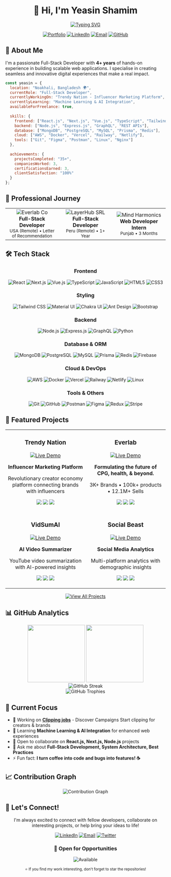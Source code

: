 <div align="center">
  
# 👋 Hi, I'm Yeasin Shamim

<p align="center">
  <a href="https://git.io/typing-svg">
    <img src="https://readme-typing-svg.herokuapp.com?font=Fira+Code&weight=600&size=28&pause=1000&color=6366F1&center=true&vCenter=true&width=600&lines=Full+Stack+Web+Developer;4%2B+Years+of+Experience;React.js+%7C+Next.js+%7C+Node.js;Building+Digital+Experiences" alt="Typing SVG" />
  </a>
</p>

<p align="center">
  <a href="https://yeasin-shamim-dev.vercel.app"><img src="https://img.shields.io/badge/Portfolio-6366F1?style=for-the-badge&logo=google-chrome&logoColor=white" alt="Portfolio" /></a>
  <a href="https://linkedin.com/in/yeasin-shamim-dev"><img src="https://img.shields.io/badge/LinkedIn-0077B5?style=for-the-badge&logo=linkedin&logoColor=white" alt="LinkedIn" /></a>
  <a href="mailto:yeasin.shamim.dev@gmail.com"><img src="https://img.shields.io/badge/Email-D14836?style=for-the-badge&logo=gmail&logoColor=white" alt="Email" /></a>
  <a href="https://github.com/yeasinshamimdev"><img src="https://img.shields.io/badge/GitHub-100000?style=for-the-badge&logo=github&logoColor=white" alt="GitHub" /></a>
</p>

</div>

## 🚀 About Me

I'm a passionate Full-Stack Developer with **4+ years** of hands-on experience in building scalable web applications. I specialise in creating seamless and innovative digital experiences that make a real impact.

```javascript
const yeasin = {
  location: "Noakhali, Bangladesh 🌍",
  currentRole: "Full-Stack Developer",
  currentlyWorkingOn: "Trendy Nation - Influencer Marketing Platform",
  currentlyLearning: "Machine Learning & AI Integration",
  availableForFreelance: true,
  
  skills: {
    frontend: ["React.js", "Next.js", "Vue.js", "TypeScript", "Tailwind CSS"],
    backend: ["Node.js", "Express.js", "GraphQL", "REST APIs"],
    database: ["MongoDB", "PostgreSQL", "MySQL", "Prisma", "Redis"],
    cloud: ["AWS", "Docker", "Vercel", "Railway", "Netlify"],
    tools: ["Git", "Figma", "Postman", "Linux", "Nginx"]
  },
  
  achievements: {
    projectsCompleted: "35+",
    companiesWorked: 3,
    certificationsEarned: 3,
    clientSatisfaction: "100%"
  }
};
```

## 💼 Professional Journey

<table>
  <tr>
    <td align="center" width="33%">
      <img src="https://img.shields.io/badge/Everlab_Co-2024--2025-6366F1?style=for-the-badge" alt="Everlab Co" /><br/>
      <b>Full-Stack Developer</b><br/>
      <sub>USA (Remote) • Letter of Recommendation</sub>
    </td>
    <td align="center" width="33%">
      <img src="https://img.shields.io/badge/LayerHub_SRL-2023--2024-4F46E5?style=for-the-badge" alt="LayerHub SRL" /><br/>
      <b>Full-Stack Developer</b><br/>
      <sub>Peru (Remote) • 1+ Year</sub>
    </td>
    <td align="center" width="33%">
      <img src="https://img.shields.io/badge/Mind_Harmonics-2022-818CF8?style=for-the-badge" alt="Mind Harmonics" /><br/>
      <b>Web Developer Intern</b><br/>
      <sub>Punjab • 3 Months</sub>
    </td>
  </tr>
</table>

## 🛠️ Tech Stack

<div align="center">

### Frontend
![React](https://img.shields.io/badge/React-20232A?style=for-the-badge&logo=react&logoColor=61DAFB)
![Next.js](https://img.shields.io/badge/Next.js-000000?style=for-the-badge&logo=next.js&logoColor=white)
![Vue.js](https://img.shields.io/badge/Vue.js-35495E?style=for-the-badge&logo=vue.js&logoColor=4FC08D)
![TypeScript](https://img.shields.io/badge/TypeScript-007ACC?style=for-the-badge&logo=typescript&logoColor=white)
![JavaScript](https://img.shields.io/badge/JavaScript-F7DF1E?style=for-the-badge&logo=javascript&logoColor=black)
![HTML5](https://img.shields.io/badge/HTML5-E34F26?style=for-the-badge&logo=html5&logoColor=white)
![CSS3](https://img.shields.io/badge/CSS3-1572B6?style=for-the-badge&logo=css3&logoColor=white)

### Styling
![Tailwind CSS](https://img.shields.io/badge/Tailwind_CSS-38B2AC?style=for-the-badge&logo=tailwind-css&logoColor=white)
![Material UI](https://img.shields.io/badge/Material--UI-0081CB?style=for-the-badge&logo=material-ui&logoColor=white)
![Chakra UI](https://img.shields.io/badge/Chakra--UI-319795?style=for-the-badge&logo=chakra-ui&logoColor=white)
![Ant Design](https://img.shields.io/badge/-AntDesign-%230170FE?style=for-the-badge&logo=ant-design&logoColor=white)
![Bootstrap](https://img.shields.io/badge/Bootstrap-563D7C?style=for-the-badge&logo=bootstrap&logoColor=white)

### Backend
![Node.js](https://img.shields.io/badge/Node.js-43853D?style=for-the-badge&logo=node.js&logoColor=white)
![Express.js](https://img.shields.io/badge/Express.js-404D59?style=for-the-badge)
![GraphQL](https://img.shields.io/badge/-GraphQL-E10098?style=for-the-badge&logo=graphql&logoColor=white)
![Python](https://img.shields.io/badge/Python-14354C?style=for-the-badge&logo=python&logoColor=white)

### Database & ORM
![MongoDB](https://img.shields.io/badge/MongoDB-4EA94B?style=for-the-badge&logo=mongodb&logoColor=white)
![PostgreSQL](https://img.shields.io/badge/PostgreSQL-316192?style=for-the-badge&logo=postgresql&logoColor=white)
![MySQL](https://img.shields.io/badge/MySQL-00000F?style=for-the-badge&logo=mysql&logoColor=white)
![Prisma](https://img.shields.io/badge/Prisma-3982CE?style=for-the-badge&logo=Prisma&logoColor=white)
![Redis](https://img.shields.io/badge/redis-%23DD0031.svg?style=for-the-badge&logo=redis&logoColor=white)
![Firebase](https://img.shields.io/badge/Firebase-039BE5?style=for-the-badge&logo=Firebase&logoColor=white)

### Cloud & DevOps
![AWS](https://img.shields.io/badge/AWS-232F3E?style=for-the-badge&logo=amazon-aws&logoColor=white)
![Docker](https://img.shields.io/badge/Docker-2CA5E0?style=for-the-badge&logo=docker&logoColor=white)
![Vercel](https://img.shields.io/badge/Vercel-000000?style=for-the-badge&logo=vercel&logoColor=white)
![Railway](https://img.shields.io/badge/Railway-131415?style=for-the-badge&logo=railway&logoColor=white)
![Netlify](https://img.shields.io/badge/Netlify-00C7B7?style=for-the-badge&logo=netlify&logoColor=white)
![Linux](https://img.shields.io/badge/Linux-FCC624?style=for-the-badge&logo=linux&logoColor=black)

### Tools & Others
![Git](https://img.shields.io/badge/GIT-E44C30?style=for-the-badge&logo=git&logoColor=white)
![GitHub](https://img.shields.io/badge/GitHub-100000?style=for-the-badge&logo=github&logoColor=white)
![Postman](https://img.shields.io/badge/Postman-FF6C37?style=for-the-badge&logo=postman&logoColor=white)
![Figma](https://img.shields.io/badge/Figma-F24E1E?style=for-the-badge&logo=figma&logoColor=white)
![Redux](https://img.shields.io/badge/Redux-593D88?style=for-the-badge&logo=redux&logoColor=white)
![Stripe](https://img.shields.io/badge/Stripe-626CD9?style=for-the-badge&logo=Stripe&logoColor=white)

</div>

## 🌟 Featured Projects

<div align="center">
  <table>
    <tr>
      <td width="50%">
        <h3 align="center">Trendy Nation</h3>
        <div align="center">
          <a href="https://beast-nation.vercel.app" target="_blank">
            <img src="https://img.shields.io/badge/🔗_Live_Demo-6366F1?style=for-the-badge" alt="Live Demo" />
          </a>
          <p><strong>Influencer Marketing Platform</strong></p>
          <p>Revolutionary creator economy platform connecting brands with influencers</p>
          <p>
            <img src="https://img.shields.io/badge/Next.js-000000?style=flat&logo=next.js&logoColor=white" />
            <img src="https://img.shields.io/badge/React-61DAFB?style=flat&logo=react&logoColor=black" />
            <img src="https://img.shields.io/badge/Node.js-339933?style=flat&logo=node.js&logoColor=white" />
          </p>
        </div>
      </td>
      <td width="50%">
        <h3 align="center">Everlab</h3>
        <div align="center">
          <a href="https://www.everlab.co" target="_blank">
            <img src="https://img.shields.io/badge/🔗_Live_Demo-6366F1?style=for-the-badge" alt="Live Demo" />
          </a>
          <p><strong>Formulating the future of CPG, health, & beyond.</strong></p>
          <p>3K+ Brands • 100k+ products • 12.1M+ Sells</p>
          <p>
            <img src="https://img.shields.io/badge/React-61DAFB?style=flat&logo=react&logoColor=black" />
            <img src="https://img.shields.io/badge/TypeScript-007ACC?style=flat&logo=typescript&logoColor=white" />
            <img src="https://img.shields.io/badge/Recharts-FF6384?style=flat" />
          </p>
        </div>
      </td>
    </tr>
    <tr>
      <td width="50%">
        <h3 align="center">VidSumAI</h3>
        <div align="center">
          <a href="https://vidsum-ai-ten.vercel.app" target="_blank">
            <img src="https://img.shields.io/badge/🔗_Live_Demo-6366F1?style=for-the-badge" alt="Live Demo" />
          </a>
          <p><strong>AI Video Summarizer</strong></p>
          <p>YouTube video summarization with AI-powered insights</p>
          <p>
            <img src="https://img.shields.io/badge/Next.js-000000?style=flat&logo=next.js&logoColor=white" />
            <img src="https://img.shields.io/badge/AI_Integration-4285F4?style=flat" />
            <img src="https://img.shields.io/badge/YouTube_API-FF0000?style=flat&logo=youtube&logoColor=white" />
          </p>
        </div>
      </td>
      <td width="50%">
        <h3 align="center">Social Beast</h3>
        <div align="center">
          <a href="https://socialbeast.vercel.app" target="_blank">
            <img src="https://img.shields.io/badge/🔗_Live_Demo-6366F1?style=for-the-badge" alt="Live Demo" />
          </a>
          <p><strong>Social Media Analytics</strong></p>
          <p>Multi-platform analytics with demographic insights</p>
          <p>
            <img src="https://img.shields.io/badge/Next.js-000000?style=flat&logo=next.js&logoColor=white" />
            <img src="https://img.shields.io/badge/Charts.js-FF6384?style=flat&logo=chart.js&logoColor=white" />
            <img src="https://img.shields.io/badge/APIs-0052CC?style=flat" />
          </p>
        </div>
      </td>
    </tr>
  </table>
</div>

<p align="center">
  <a href="https://github.com/yeasinshamimdev?tab=repositories">
    <img src="https://img.shields.io/badge/View_All_Projects-6366F1?style=for-the-badge&logo=github&logoColor=white" alt="View All Projects" />
  </a>
</p>

## 📊 GitHub Analytics

<div align="center">
  <img height="180em" src="https://github-readme-stats.vercel.app/api?username=yeasinshamimdev&show_icons=true&theme=tokyonight&include_all_commits=true&count_private=true"/>
  <img height="180em" src="https://github-readme-stats.vercel.app/api/top-langs/?username=yeasinshamimdev&layout=compact&langs_count=8&theme=tokyonight"/>
</div>

<div align="center">
  <img src="https://github-readme-streak-stats.herokuapp.com/?user=yeasinshamimdev&theme=tokyonight" alt="GitHub Streak" />
</div>

<div align="center">
  <img src="https://github-profile-trophy.vercel.app/?username=yeasinshamimdev&theme=tokyonight&no-frame=true&row=1&column=7" alt="GitHub Trophies" />
</div>

## 🎯 Current Focus

- 🔭 Working on **[Clipping jobs](https://clippingjobs-com.vercel.app)** - Discover Campaigns Start clipping for creators & brands
- 🌱 Learning **Machine Learning & AI Integration** for enhanced web experiences
- 👯 Open to collaborate on **React.js, Next.js, Node.js** projects
- 💬 Ask me about **Full-Stack Development, System Architecture, Best Practices**
- ⚡ Fun fact: **I turn coffee into code and bugs into features! ☕**

## 📈 Contribution Graph

<div align="center">
  <img src="https://github-readme-activity-graph.vercel.app/graph?username=yeasinshamimdev&theme=tokyo-night&hide_border=true" alt="Contribution Graph" />
</div>

## 🤝 Let's Connect!

<div align="center">
  
I'm always excited to connect with fellow developers, collaborate on interesting projects, or help bring your ideas to life!

<p align="center">
  <a href="https://linkedin.com/in/yeasin-shamim-dev"><img src="https://img.shields.io/badge/LinkedIn-Connect-0077B5?style=for-the-badge&logo=linkedin" alt="LinkedIn" /></a>
  <a href="mailto:yeasin.shamim.dev@gmail.com"><img src="https://img.shields.io/badge/Email-Contact-D14836?style=for-the-badge&logo=gmail&logoColor=white" alt="Email" /></a>
  <a href="https://x.com/yeasin_shamim1"><img src="https://img.shields.io/badge/Twitter-Follow-1DA1F2?style=for-the-badge&logo=twitter&logoColor=white" alt="Twitter" /></a>
</p>

### 💼 Open for Opportunities

<img src="https://img.shields.io/badge/Available_for_Freelance_Projects-22C55E?style=for-the-badge&logo=checkmarx&logoColor=white" alt="Available" />
  <p>
    <sub>⭐ If you find my work interesting, don't forget to star the repositories!</sub>
  </p>
</div>
